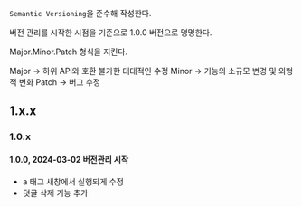 `Semantic Versioning`을 준수해 작성한다.

버전 관리를 시작한 시점을 기준으로 1.0.0 버전으로 명명한다.

Major.Minor.Patch 형식을 지킨다.

Major -> 하위 API와 호환 불가한 대대적인 수정
Minor -> 기능의 소규모 변경 및 외형적 변화
Patch -> 버그 수정

## 1.x.x

### 1.0.x

#### 1.0.0, 2024-03-02 버전관리 시작

* a 태그 새창에서 실행되게 수정
* 덧글 삭제 기능 추가